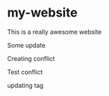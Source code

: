 # my-website

This is a really awesome website

Some update


Creating conflict

Test conflict

updating tag 

